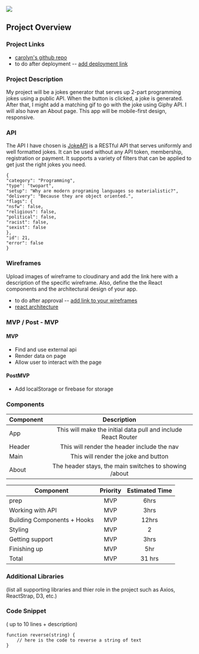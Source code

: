 ![](corgi-carousel.gif)

## Project Overview

### Project Links

- [carolyn's github repo](https://github.com/mzprizm/react-app-project)
- to do after deployment -- [add deployment link]()

### Project Description

My project will be a jokes generator that serves up 2-part programming jokes using a public API. When the button is clicked, a joke is generated. After that, I might add a matching gif to go with the joke using Giphy API. I will also have an About page. This app will be mobile-first design, responsive. 

### API

The API I have chosen is [JokeAPI](https://sv443.net/jokeapi/v2) is a RESTful API that serves uniformly and well formatted jokes.
It can be used without any API token, membership, registration or payment.
It supports a variety of filters that can be applied to get just the right jokes you need.

```
{
"category": "Programming",
"type": "twopart",
"setup": "Why are modern programing languages so materialistic?",
"delivery": "Because they are object oriented.",
"flags": {
"nsfw": false,
"religious": false,
"political": false,
"racist": false,
"sexist": false
},
"id": 21,
"error": false
}
```


### Wireframes

Upload images of wireframe to cloudinary and add the link here with a description of the specific wireframe. Also, define the the React components and the architectural design of your app.

- to do after approval -- [add link to your wireframes]()
- [react architecture](https://docs.google.com/drawings/d/1JHA2GmCaWnYUhfoBDY1f9NPjtdV8rhGYHhxbOGapDYw/edit)

### MVP / Post - MVP
#### MVP 
- Find and use external api 
- Render data on page 
- Allow user to interact with the page

#### PostMVP 

- Add localStorage or firebase for storage

### Components
| Component | Description | 
| --- | :---: |  
| App | This will make the initial data pull and include React Router| 
| Header | This will render the header include the nav | 
| Main | This will render the joke and button | 
| About | The header stays, the main switches to showing /about | 

| Component | Priority | Estimated Time | 
| --- | :---: |  :---: | 
| prep | MVP | 6hrs|
| Working with API | MVP | 3hrs| 
| Building Components + Hooks | MVP | 12hrs| 
| Styling | MVP | 2| 
| Getting support | MVP | 3hrs| 
| Finishing up | MVP | 5hr | 
| Total |MVP | 31 hrs| 

### Additional Libraries
(list all supporting libraries and thier role in the project such as Axios, ReactStrap, D3, etc.) 

### Code Snippet

( up to 10 lines + description)

```
function reverse(string) {
	// here is the code to reverse a string of text
}
```
